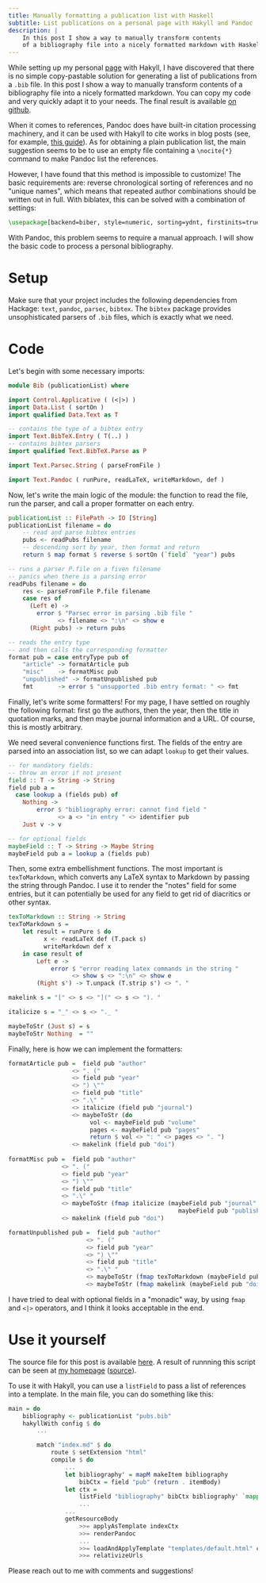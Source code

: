 ```yaml
---
title: Manually formatting a publication list with Haskell
subtitle: List publications on a personal page with Hakyll and Pandoc
description: |
    In this post I show a way to manually transform contents 
    of a bibliography file into a nicely formatted markdown with Haskell 
---
```


While setting up my personal [page](https://egorlappo.github.io) with Hakyll, I have discovered that there is no simple copy-pastable solution for generating a list of publications from a `.bib` file. In this post I show a way to manually transform contents of a bibliography file into a nicely formatted markdown. You can copy my code and very quickly adapt it to your needs. The final result is available [on github](https://github.com/EgorLappo/egorlappo.github.io/blob/master/Bib.hs).

When it comes to references, Pandoc does have built-in citation processing machinery, and it can be used with Hakyll to cite works in blog posts (see, for example, [this guide](https://github.com/jaspervdj/hakyll-citeproc-example)). As for obtaining a plain publication list, the main suggestion seems to be to use an empty file containing a `\nocite{*}` command to make Pandoc list the references. 

However, I have found that this method is impossible to customize! The basic requirements are: reverse chronological sorting of references and no "unique names", which means that repeated author combinations should be written out in full. With biblatex, this can be solved with a combination of settings:

```latex
\usepackage[backend=biber, style=numeric, sorting=ydnt, firstinits=true, uniquename=false]{biblatex}
```

With Pandoc, this problem seems to require a manual approach. I will show the basic code to process a personal bibliography. 

# Setup

Make sure that your project includes the following dependencies from Hackage: `text`, `pandoc`, `parsec`, `bibtex`. The `bibtex` package provides unsophisticated parsers of `.bib` files, which is exactly what we need. 

# Code 

Let's begin with some necessary imports:
```haskell
module Bib (publicationList) where

import Control.Applicative ( (<|>) )
import Data.List ( sortOn ) 
import qualified Data.Text as T

-- contains the type of a bibtex entry
import Text.BibTeX.Entry ( T(..) )
-- contains bibtex parsers
import qualified Text.BibTeX.Parse as P

import Text.Parsec.String ( parseFromFile )

import Text.Pandoc ( runPure, readLaTeX, writeMarkdown, def )
```

Now, let's write the main logic of the module: the function to read the file, run the parser, and call a proper formatter on each entry.
```haskell
publicationList :: FilePath -> IO [String]
publicationList filename = do
    -- read and parse bibtex entries
    pubs <- readPubs filename
    -- descending sort by year, then format and return
    return $ map format $ reverse $ sortOn (`field` "year") pubs

-- runs a parser P.file on a fiven filename
-- panics when there is a parsing error
readPubs filename = do
    res <- parseFromFile P.file filename
    case res of 
      (Left e) -> 
        error $ "Parsec error in parsing .bib file " 
              <> filename <> ":\n" <> show e 
      (Right pubs) -> return pubs

-- reads the entry type 
-- and then calls the corresponding formatter
format pub = case entryType pub of 
    "article" -> formatArticle pub
    "misc"    -> formatMisc pub
    "unpublished" -> formatUnpublished pub
    fmt       -> error $ "unsupported .bib entry format: " <> fmt
```

Finally, let's write some formatters! For my page, I have settled on roughly the following format: first go the authors, then the year, then the title in quotation marks, and then maybe journal information and a URL. Of course, this is mostly arbitrary.

We need several convenience functions first. The fields of the entry are parsed into an association list, so we can adapt `lookup` to get their values. 

```haskell
-- for mandatory fields: 
-- throw an error if not present
field :: T -> String -> String
field pub a = 
  case lookup a (fields pub) of
    Nothing -> 
        error $ "bibliography error: cannot find field " 
              <> a <> "in entry " <> identifier pub
    Just v -> v

-- for optional fields
maybeField :: T -> String -> Maybe String
maybeField pub a = lookup a (fields pub) 
```

Then, some extra embellishment functions. The most important is ``texToMarkdown``, which converts any LaTeX syntax to Markdown by passing the string through Pandoc. I use it to render the "notes" field for some entries, but it can potentially be used for any field to get rid of diacritics or other syntax.

```haskell 
texToMarkdown :: String -> String
texToMarkdown s = 
    let result = runPure $ do 
          x <- readLaTeX def (T.pack s) 
          writeMarkdown def x
    in case result of 
        Left e -> 
            error $ "error reading latex commands in the string " 
                  <> show s <> ":\n" <> show e
        (Right s') -> T.unpack (T.strip s') <> ". "

makelink s = "[" <> s <> "](" <> s <> "). "

italicize s = "_" <> s <> "._ "

maybeToStr (Just s) = s
maybeToStr Nothing  = ""
```

Finally, here is how we can implement the formatters:

```haskell 
formatArticle pub =  field pub "author" 
                  <> ". ("
                  <> field pub "year"
                  <> ") \"" 
                  <> field pub "title"
                  <> ".\" "
                  <> italicize (field pub "journal")
                  <> maybeToStr (do
                       vol <- maybeField pub "volume"
                       pages <- maybeField pub "pages"
                       return $ vol <> ": " <> pages <> ". ")
                  <> makelink (field pub "doi")
                  
formatMisc pub =  field pub "author" 
               <> ". ("
               <> field pub "year"
               <> ") \"" 
               <> field pub "title"
               <> ".\" "
               <> maybeToStr (fmap italicize (maybeField pub "journal" <|> 
                                                maybeField pub "publisher"))
               <> makelink (field pub "doi")

formatUnpublished pub =  field pub "author" 
                      <> ". ("
                      <> field pub "year"
                      <> ") \"" 
                      <> field pub "title"
                      <> ".\" "
                      <> maybeToStr (fmap texToMarkdown (maybeField pub "note"))
                      <> maybeToStr (fmap makelink (maybeField pub "doi"))
```

I have tried to deal with optional fields in a "monadic" way, by using `fmap` and `<|>` operators, and I think it looks acceptable in the end. 

# Use it yourself

The source file for this post is available [here](https://github.com/EgorLappo/egorlappo.github.io/blob/master/Bib.hs). A result of runnning this script can be seen at [my homepage](https://egorlappo.github.io) ([source](https://github.com/EgorLappo/egorlappo.github.io/)).

To use it with Hakyll, you can use a `listField` to pass a list of references into a template. In the main file, you can do something like this: 
```haskell
main = do 
    bibliography <- publicationList "pubs.bib" 
    hakyllWith config $ do 
        ...

        match "index.md" $ do
            route $ setExtension "html"
            compile $ do
                ...
                let bibliography' = mapM makeItem bibliography
                    bibCtx = field "pub" (return . itemBody)
                let ctx =
                    listField "bibliography" bibCtx bibliography' `mappend`
                    ...
                ...
                getResourceBody
                    >>= applyAsTemplate indexCtx
                    >>= renderPandoc
                    ...
                    >>= loadAndApplyTemplate "templates/default.html" ctx
                    >>= relativizeUrls
```

Please reach out to me with comments and suggestions!